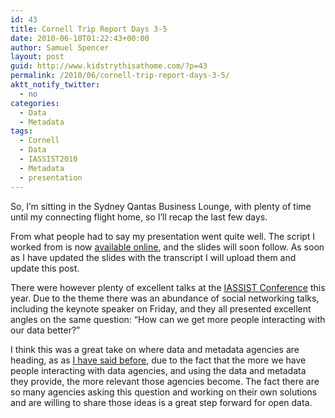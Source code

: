 ```yaml
---
id: 43
title: Cornell Trip Report Days 3-5
date: 2010-06-10T01:22:43+00:00
author: Samuel Spencer
layout: post
guid: http://www.kidstrythisathome.com/?p=43
permalink: /2010/06/cornell-trip-report-days-3-5/
aktt_notify_twitter:
  - no
categories:
  - Data
  - Metadata
tags:
  - Cornell
  - Data
  - IASSIST2010
  - Metadata
  - presentation
---
```

So, I&#8217;m sitting in the Sydney Qantas Business Lounge, with plenty of time until my connecting flight home, so I&#8217;ll recap the last few days.

From what people had to say my presentation went quite well. The script I worked from is now [available online](http://docs.google.com/Doc?docid=0AcB3UT7DvOCOZGhiZ3A3Zm5fMTk1Zm40czVyZm0&hl=en "Using metadata to drive data capture and processing"), and the slides will soon follow. As soon as I have updated the slides with the transcript I will upload them and update this post.

There were however plenty of excellent talks at the [IASSIST Conference](http://ciser.cornell.edu/IASSIST/) this year. Due to the theme there was an abundance of social networking talks, including the keynote speaker on Friday, and they all presented excellent angles on the same question: &#8220;How can we get more people interacting with our data better?&#8221;

I think this was a great take on where data and metadata agencies are heading, as as [I have said before](http://www.kidstrythisathome.com/2010/03/how-crowdsourcing-will-drive-open-data/ "How crowdsourcing will drive open data"), due to the fact that the more we have people interacting with data agencies, and using the data and metadata they provide, the more relevant those agencies become. The fact there are so many agencies asking this question and working on their own solutions and are willing to share those ideas is a great step forward for open data.